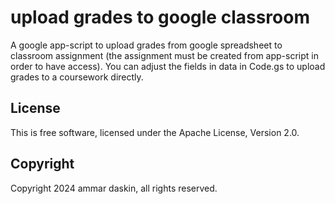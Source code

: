 # upload grades to google classroom
A google app-script to upload grades from google spreadsheet to classroom assignment (the assignment must be created from app-script in order to have access).
You can adjust the fields in data in Code.gs to upload grades to a coursework directly.

## License
This is free software, licensed under the Apache License, Version 2.0.

## Copyright
Copyright 2024 ammar daskin, all rights reserved.
